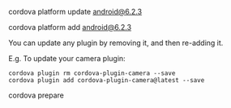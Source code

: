 cordova platform update android@6.2.3

cordova platform add android@6.2.3

You can update any plugin by removing it, and then re-adding it.

E.g. To update your camera plugin:
```
cordova plugin rm cordova-plugin-camera --save
cordova plugin add cordova-plugin-camera@latest --save
```
cordova prepare
